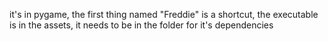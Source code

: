 it's in pygame,
the first thing named "Freddie" is a shortcut, the executable is in the assets,
it needs to be in the folder for it's dependencies
